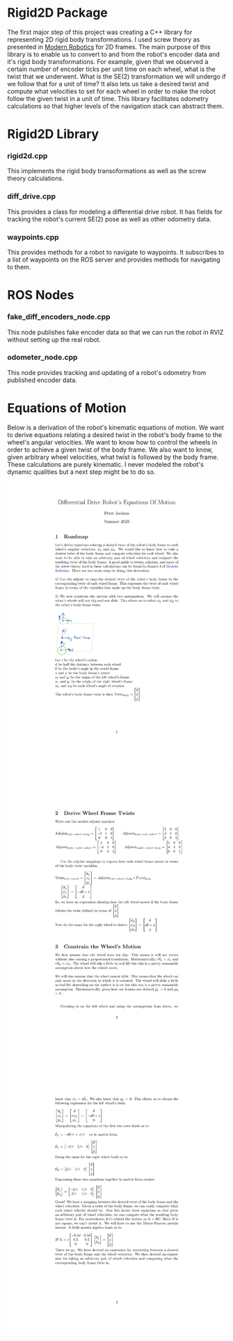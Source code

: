 # Rigid2D Package
The first major step of this project was creating a C++ library for representing 2D rigid body transformations. I used screw theory as presented in [Modern Robotics](http://hades.mech.northwestern.edu/images/7/7f/MR.pdf) for 2D frames. The main purpose of this library is to enable us to convert to and from the robot's encoder data and it's rigid body transformations. For example, given that we observed a certain number of encoder ticks per unit time on each wheel, what is the twist that we underwent. What is the SE(2) transformation we will undergo if we follow that for a unit of time? It also lets us take a desired twist and compute what velocities to set for each wheel in order to make the robot follow the given twist in a unit of time. This library facilitates odometry calculations so that higher levels of the navigation stack can abstract them. 

# Rigid2D Library 

### rigid2d.cpp  
This implements the rigid body transoformations as well as the screw theory calculations.  

### diff_drive.cpp  
This provides a class for modeling a differential drive robot. It has fields for tracking the robot's current SE(2) pose as well as other odometry data.

### waypoints.cpp
This provides methods for a robot to navigate to waypoints. It subscribes to a list of waypoints on the ROS server and provides methods for navigating to them.   

# ROS Nodes 

### fake_diff_encoders_node.cpp 
This node publishes fake encoder data so that we can run the robot in RVIZ without setting up the real robot.

### odometer_node.cpp
This node provides tracking and updating of a robot's odometry from published encoder data. 

# Equations of Motion
Below is a derivation of the robot's kinematic equations of motion. We want to derive equations relating a desired twist in the robot's body frame to the wheel's angular velocities. We want to know how to control the wheels in order to achieve a given twist of the body frame. We also want to know, given arbitrary wheel velocities, what twist is followed by the body frame. These calculations are purely kinematic. I never modeled the robot's dynamic qualities but a next step might be to do so. <br />

![Page1 of Derivation](Derivations/page1.jpg)
![Page2 of Derivation](Derivations/page2.jpg)
![Page3 of Derivation](Derivations/page3.jpg)




